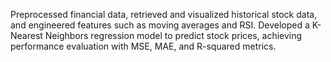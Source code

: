 Preprocessed financial data, retrieved and visualized historical stock data, and engineered features such as moving averages and RSI.
Developed a K-Nearest Neighbors regression model to predict stock prices, achieving performance evaluation with MSE, MAE, and R-squared metrics.
